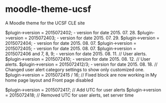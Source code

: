 moodle-theme-ucsf
=================

A Moodle theme for the UCSF CLE site

$plugin->version   = 2015072402; - version for date 2015. 07. 28.
$plugin->version   = 2015072403; - version for date 2015. 07. 29.
$plugin->version   = 2015072404; - version for date 2015. 08. 07.
$plugin->version   = 2015072405; - version for date 2015. 08. 07.
$plugin->version   = 2015072406 and 7, 8, 9; - version for date 2015. 08. 11. // User alerts.
$plugin->version   = 2015072410; - version for date 2015. 08. 12. // User alerts.
$plugin->version   = 2015072412/3; - version for date 2015. 08. 18. // Changed user alert category settings to show only customized one.
$plugin->version   = 2015072415 / 16; // Fixed block are now working in My home page layout and Front page disabled

$plugin->version   = 2015072417; // Add UTC for user alerts
$plugin->version   = 2015072418; // Removed UTC for user alerts, set server time
